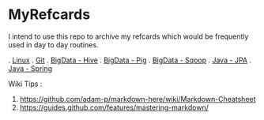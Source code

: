 # MyRefcards

I intend to use this repo to archive my refcards which would be frequently used in day to day routines.

. [Linux](MyRefcards_Linux.md)
. [Git](MyRefcards_Git.md)
. [BigData - Hive](MyRefcards_Hive.md)
. [BigData - Pig](MyRefcards_Pig.md)
. [BigData - Sqoop](MyRefcards_Sqoop.md)
. [Java - JPA](MyRefcards_Java_JPA.md)
. [Java - Spring](MyRefcards_Spring.md)

Wiki Tips : 

1. https://github.com/adam-p/markdown-here/wiki/Markdown-Cheatsheet
2. https://guides.github.com/features/mastering-markdown/
